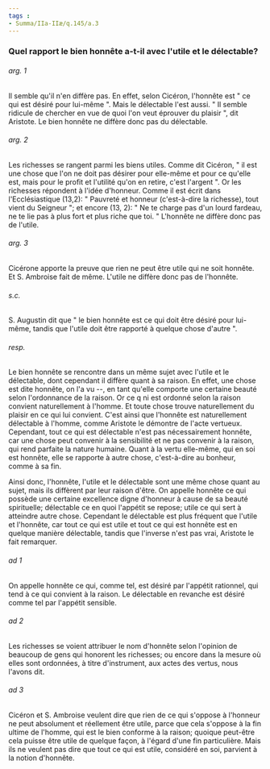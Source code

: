 ```yaml
---
tags : 
- Summa/IIa-IIæ/q.145/a.3
---
```


### Quel rapport le bien honnête a-t-il avec l'utile et le délectable?

###### arg. 1
Il semble qu'il n'en diffère pas. En effet, selon Cicéron, l'honnête est " ce qui est désiré pour lui-même ". Mais le délectable l'est aussi. " Il semble ridicule de chercher en vue de quoi l'on veut éprouver du plaisir ", dit Aristote. Le bien honnête ne diffère donc pas du délectable. 

###### arg. 2
Les richesses se rangent parmi les biens utiles. Comme dit Cicéron, " il est une chose que l'on ne doit pas désirer pour elle-même et pour ce qu'elle est, mais pour le profit et l'utilité qu'on en retire, c'est l'argent ". Or les richesses répondent à l'idée d'honneur. Comme il est écrit dans l'Ecclésiastique (13,2): " Pauvreté et honneur (c'est-à-dire la richesse), tout vient du Seigneur "; et encore (13, 2): " Ne te charge pas d'un lourd fardeau, ne te lie pas à plus fort et plus riche que toi. " L'honnête ne diffère donc pas de l'utile. 

###### arg. 3
Cicérone apporte la preuve que rien ne peut être utile qui ne soit honnête. Et S. Ambroise fait de même. L'utile ne diffère donc pas de l'honnête. 

###### s.c.
S. Augustin dit que " le bien honnête est ce qui doit être désiré pour lui-même, tandis que l'utile doit être rapporté à quelque chose d'autre ". 

###### resp.
Le bien honnête se rencontre dans un même sujet avec l'utile et le délectable, dont cependant il diffère quant à sa raison. En effet, une chose est dite honnête, on l'a vu --, en tant qu'elle comporte une certaine beauté selon l'ordonnance de la raison. Or ce q ni est ordonné selon la raison convient naturellement à l'homme. Et toute chose trouve naturellement du plaisir en ce qui lui convient. C'est ainsi que l'honnête est naturellement délectable à l'homme, comme Aristote le démontre de l'acte vertueux. Cependant, tout ce qui est délectable n'est pas nécessairement honnête, car une chose peut convenir à la sensibilité et ne pas convenir à la raison, qui rend parfaite la nature humaine. Quant à la vertu elle-même, qui en soi est honnête, elle se rapporte à autre chose, c'est-à-dire au bonheur, comme à sa fin. 

Ainsi donc, l'honnête, l'utile et le délectable sont une même chose quant au sujet, mais ils diffèrent par leur raison d'être. On appelle honnête ce qui possède une certaine excellence digne d'honneur à cause de sa beauté spirituelle; délectable ce en quoi l'appétit se repose; utile ce qui sert à atteindre autre chose. Cependant le délectable est plus fréquent que l'utile et l'honnête, car tout ce qui est utile et tout ce qui est honnête est en quelque manière délectable, tandis que l'inverse n'est pas vrai, Aristote le fait remarquer. 

###### ad 1
On appelle honnête ce qui, comme tel, est désiré par l'appétit rationnel, qui tend à ce qui convient à la raison. Le délectable en revanche est désiré comme tel par l'appétit sensible. 

###### ad 2
Les richesses se voient attribuer le nom d'honnête selon l'opinion de beaucoup de gens qui honorent les richesses; ou encore dans la mesure où elles sont ordonnées, à titre d'instrument, aux actes des vertus, nous l'avons dit. 

###### ad 3
Cicéron et S. Ambroise veulent dire que rien de ce qui s'oppose à l'honneur ne peut absolument et réellement être utile, parce que cela s'oppose à la fin ultime de l'homme, qui est le bien conforme à la raison; quoique peut-être cela puisse être utile de quelque façon, à l'égard d'une fin particulière. Mais ils ne veulent pas dire que tout ce qui est utile, considéré en soi, parvient à la notion d'honnête. 

